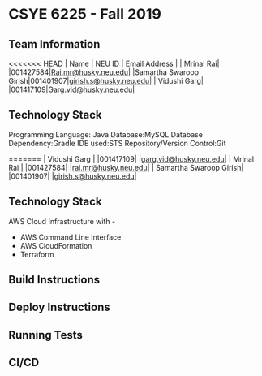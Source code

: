 # CSYE 6225 - Fall 2019

## Team Information

<<<<<<< HEAD
| Name | NEU ID | Email Address |
| Mrinal Rai| |001427584|Rai.mr@husky.neu.edu| |Samartha Swaroop Girish|001401907|girish.s@husky.neu.edu| | Vidushi Garg| |001417109|Garg.vid@husky.neu.edu| 

## Technology Stack
Programming Language: Java Database:MySQL Database Dependency:Gradle IDE used:STS Repository/Version Control:Git

=======
| Vidushi Garg           | |001417109| |garg.vid@husky.neu.edu|
| Mrinal Rai             | |001427584| |rai.mr@husky.neu.edu|
| Samartha Swaroop Girish| |001401907| |girish.s@husky.neu.edu|

## Technology Stack
AWS Cloud Infrastructure with -
- AWS Command Line Interface
- AWS CloudFormation
- Terraform

## Build Instructions


## Deploy Instructions


## Running Tests


## CI/CD


